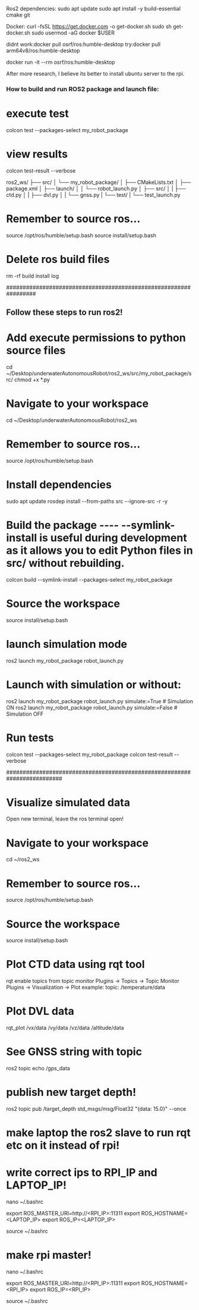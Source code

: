 Ros2 dependencies:
sudo apt update
sudo apt install -y build-essential cmake git

Docker:
curl -fsSL https://get.docker.com -o get-docker.sh
sudo sh get-docker.sh
sudo usermod -aG docker $USER

didnt work:docker pull osrf/ros:humble-desktop
try:docker pull arm64v8/ros:humble-desktop

docker run -it --rm osrf/ros:humble-desktop


After more research, I believe its better to install ubuntu server to the rpi.



### How to build and run ROS2 package and launch file:
# execute test
colcon test --packages-select my_robot_package
# view results
colcon test-result --verbose


ros2_ws/
├── src/
│   └── my_robot_package/
│       ├── CMakeLists.txt
│       ├── package.xml
│       ├── launch/
│       │   └── robot_launch.py
│       ├── src/
│       |    ├── ctd.py
│       |    ├── dvl.py
│       |    └── gnss.py
|       └── test/
|           └── test_launch.py


# Remember to source ros...
source /opt/ros/humble/setup.bash
source install/setup.bash

# Delete ros build files
rm -rf build install log

#################################################################
## Follow these steps to run ros2!
# Add execute permissions to python source files
cd ~/Desktop/underwaterAutonomousRobot/ros2_ws/src/my_robot_package/src/
chmod +x *.py

# Navigate to your workspace
cd ~/Desktop/underwaterAutonomousRobot/ros2_ws

# Remember to source ros...
source /opt/ros/humble/setup.bash

# Install dependencies
sudo apt update
rosdep install --from-paths src --ignore-src -r -y

# Build the package    ---- --symlink-install is useful during development as it allows you to edit Python files in src/ without rebuilding.
colcon build --symlink-install --packages-select my_robot_package

# Source the workspace
source install/setup.bash

# launch simulation mode
ros2 launch my_robot_package robot_launch.py

# Launch with simulation or without:
ros2 launch my_robot_package robot_launch.py simulate:=True  # Simulation ON
ros2 launch my_robot_package robot_launch.py simulate:=False # Simulation OFF

# Run tests
colcon test --packages-select my_robot_package
colcon test-result --verbose


#########################################################################
# Visualize simulated data
Open new terminal, leave the ros terminal open!
# Navigate to your workspace
cd ~/ros2_ws
# Remember to source ros...
source /opt/ros/humble/setup.bash
# Source the workspace
source install/setup.bash

# Plot CTD data using rqt tool
rqt
enable topics from topic monitor   Plugins -> Topics -> Topic Monitor
Plugins -> Visualization -> Plot
example: topic: /temperature/data

# Plot DVL data
rqt_plot /vx/data /vy/data /vz/data /altitude/data

# See GNSS string with topic
ros2 topic echo /gps_data

# publish new target depth!
ros2 topic pub /target_depth std_msgs/msg/Float32 "{data: 15.0}" --once



# make laptop the ros2 slave to run rqt etc on it instead of rpi!
# write correct ips to RPI_IP and LAPTOP_IP!
nano ~/.bashrc

export ROS_MASTER_URI=http://<RPI_IP>:11311
export ROS_HOSTNAME=<LAPTOP_IP>
export ROS_IP=<LAPTOP_IP>

source ~/.bashrc

# make rpi master!
nano ~/.bashrc

export ROS_MASTER_URI=http://<RPI_IP>:11311
export ROS_HOSTNAME=<RPI_IP>
export ROS_IP=<RPI_IP>

source ~/.bashrc